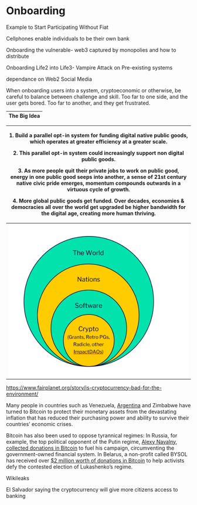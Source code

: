 # Onboarding

Example to Start Participating Without Fiat&#x20;

Cellphones enable individuals to be their own bank

Onboarding the vulnerable- web3 captured by monopolies and how to distribute&#x20;

Onboarding Life2 into Life3- Vampire Attack on Pre-existing systems

dependance on Web2 Social Media

When onboarding users into a system, cryptoeconomic or otherwise, be careful to balance between challenge and skill.  Too far to one side, and the user gets bored.  Too far to another, and they get frustrated.

| **The Big Idea** |
| ---------------- |

| <p>1. Build a parallel opt-in system for funding digital native public goods, which operates at greater efficiency at a greater scale.</p><p> </p><p>2. This parallel opt-in system could increasingly support non digital public goods.</p><p> </p><p>3. As more people quit their private jobs to work on public good, energy in one public good seeps into another, a sense of 21st century native civic pride emerges, momentum compounds outwards in a virtuous cycle of growth.</p><p> </p><p>4. More global public goods get funded.  Over decades, economies &#x26; democracies all over the world get upgraded be higher bandwidth for the digital age, creating more human thriving.</p> |
| -------------------------------------------------------------------------------------------------------------------------------------------------------------------------------------------------------------------------------------------------------------------------------------------------------------------------------------------------------------------------------------------------------------------------------------------------------------------------------------------------------------------------------------------------------------------------------------------------------------------------------------------------------------------------------------------------- |
| ![](<../../.gitbook/assets/image (4) (1).png>)                                                                                                                                                                                                                                                                                                                                                                                                                                                                                                                                                                                                                                                     |

https://www.fairplanet.org/story/is-cryptocurrency-bad-for-the-environment/

Many people in countries such as Venezuela, [Argentina](https://www.nasdaq.com/articles/four-countries-looking-to-counter-inflation-with-bitcoin) and Zimbabwe have turned to Bitcoin to protect their monetary assets from the devastating inflation that has reduced their purchasing power and ability to survive their countries’ economic crises.&#x20;

Bitcoin has also been used to oppose tyrannical regimes: In Russia, for example, the top political opponent of the Putin regime, [Alexy Navalny](https://www.fairplanet.org/editors-pick/alexei-navalnys-arrest-was-a-flagrant-assault-on-human-rights/), [collected donations in Bitcoin](https://www.coindesk.com/markets/2019/04/24/russian-opposition-leader-raises-3-million-in-bitcoin-donations/) to fuel his campaign, circumventing the government-owned financial system. In Belarus, a non-profit called BYSOL has received over [$2 million worth of donations in Bitcoin](https://www.coindesk.com/markets/2020/12/08/bitcoin-dissidents-those-who-need-it-most/) to help activists defy the contested election of Lukashenko’s regime.

Wikileaks

El Salvador saying the cryptocurrency will give more citizens access to banking
